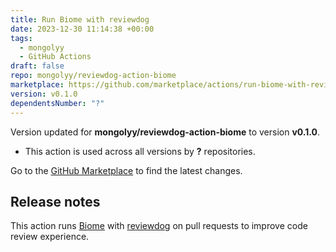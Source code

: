 ```yaml
---
title: Run Biome with reviewdog
date: 2023-12-30 11:14:38 +00:00
tags:
  - mongolyy
  - GitHub Actions
draft: false
repo: mongolyy/reviewdog-action-biome
marketplace: https://github.com/marketplace/actions/run-biome-with-reviewdog
version: v0.1.0
dependentsNumber: "?"
---
```



Version updated for **mongolyy/reviewdog-action-biome** to version **v0.1.0**.
- This action is used across all versions by **?** repositories.

Go to the [GitHub Marketplace](https://github.com/marketplace/actions/run-biome-with-reviewdog) to find the latest changes.

## Release notes

This action runs [Biome](https://biomejs.dev/) with [reviewdog](https://github.com/reviewdog/reviewdog) on pull requests to improve code review experience.
